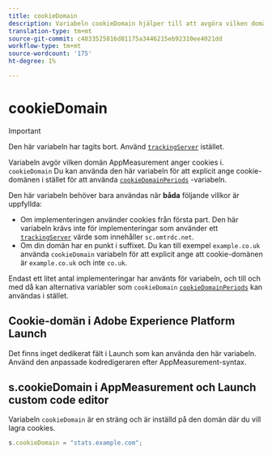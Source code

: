 ```yaml
---
title: cookieDomain
description: Variabeln cookieDomain hjälper till att avgöra vilken domän cookies ska användas på.
translation-type: tm+mt
source-git-commit: c4833525816d81175a3446215eb92310ee4021dd
workflow-type: tm+mt
source-wordcount: '175'
ht-degree: 1%

---
```



# cookieDomain

>[!IMPORTANT]
>
>Den här variabeln har tagits bort. Använd [`trackingServer`](trackingserver.md) istället.

Variabeln avgör vilken domän AppMeasurement anger cookies i. `cookieDomain` Du kan använda den här variabeln för att explicit ange cookie-domänen i stället för att använda [`cookieDomainPeriods`](cookiedomainperiods.md) -variabeln.

Den här variabeln behöver bara användas när **båda** följande villkor är uppfyllda:

* Om implementeringen använder cookies från första part. Den här variabeln krävs inte för implementeringar som använder ett [`trackingServer`](trackingserver.md) värde som innehåller `sc.omtrdc.net`.
* Om din domän har en punkt i suffixet. Du kan till exempel `example.co.uk` använda `cookieDomain` variabeln för att explicit ange att cookie-domänen är `example.co.uk` och inte `co.uk`.

Endast ett litet antal implementeringar har använts för variabeln, och till och med då kan alternativa variabler som `cookieDomain` [`cookieDomainPeriods`](cookiedomainperiods.md) kan användas i stället.

## Cookie-domän i Adobe Experience Platform Launch

Det finns inget dedikerat fält i Launch som kan använda den här variabeln. Använd den anpassade kodredigeraren efter AppMeasurement-syntax.

## s.cookieDomain i AppMeasurement och Launch custom code editor

Variabeln `cookieDomain` är en sträng och är inställd på den domän där du vill lagra cookies.

```js
s.cookieDomain = "stats.example.com";
```
